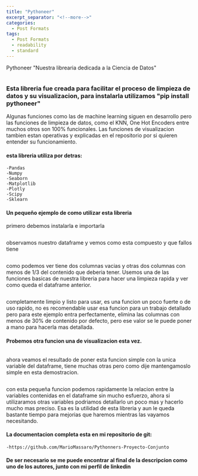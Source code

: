 ```yaml
---
title: "Pythoneer"
excerpt_separator: "<!--more-->"
categories:
  - Post Formats
tags:
  - Post Formats
  - readability
  - standard
---
```


Pythoneer "Nuestra librearia dedicada a la Ciencia de Datos"

<figure style="width: 600px">
  <img src="{{ site.url }}{{ site.baseurl }}/assets/images/pytho.jpeg" alt="">
</figure> 

<!--more-->

### Esta libreria fue creada para facilitar el proceso de limpieza de datos y su visualizacion, para instalarla utilizamos "pip install pythoneer"

Algunas funciones como las de machine learning siguen en desarrollo pero las funciones de limpieza de datos, como el KNN, One Hot Encoders entre muchos otros son 100% funcionales. Las funciones de visualizacion tambien estan operativas y explicadas en el repositorio por si quieren entender su funcionamiento.

#### esta libreria utiliza por detras:

	-Pandas
	-Numpy
	-Seaborn
	-Matplotlib
	-Plotly
	-Scipy
	-Sklearn

#### Un pequeño ejemplo de como utilizar esta libreria

primero debemos instalarla e importarla

<figure style="width: 600px">
  <img src="{{ site.url }}{{ site.baseurl }}/assets/images/pytoneer-1.JPG" alt="">
</figure> 

observamos nuestro dataframe y vemos como esta compuesto y que fallos tiene

<figure style="width: 400px">
  <img src="{{ site.url }}{{ site.baseurl }}/assets/images/pythoneer-2.JPG" alt="">
</figure> 

como podemos ver tiene dos columnas vacias y otras dos columnas con menos de 1/3 del contenido que deberia tener. Usemos una de las funciones basicas de nuestra libreria para hacer una limpieza rapida y ver como queda el dataframe anterior.

<figure style="width: 600px">
  <img src="{{ site.url }}{{ site.baseurl }}/assets/images/pythoneer-3.JPG" alt="">
</figure> 

completamente limpio y listo para usar, es una funcion un poco fuerte o de uso rapido, no es recomendable usar esa funcion para un trabajo detallado pero para este ejemplo entra perfectamente, elimina las columnas con menos de 30% de contenido por defecto, pero ese valor se le puede poner a mano para hacerla mas detallada.

#### Probemos otra funcion una de visualizacion esta vez. 

<figure style="width: 800px">
  <img src="{{ site.url }}{{ site.baseurl }}/assets/images/pythoneer-4.JPG" alt="">
</figure> 

ahora veamos el resultado de poner esta funcion simple con la unica variable del dataframe, tiene muchas otras pero como dije mantengamoslo simple en esta demostracion.

<figure style="width: 400px">
  <img src="{{ site.url }}{{ site.baseurl }}/assets/images/pythoneer-5.JPG" alt="">
</figure> 

con esta pequeña funcion podemos rapidamente la relacion entre la variables contenidas en el dataframe sin mucho esfuerzo, ahora si utilizaramos otras variables podriamos detallarlo un poco mas y hacerlo mucho mas preciso. Esa es la utilidad de esta libreria y aun le queda bastante tiempo para mejorias que haremos mientras las vayamos necesitando.

#### La documentacion completa esta en mi repositorio de git:
    -https://github.com/MarioMassaro/Pythonners-Proyecto-Conjunto

#### De ser necesario se me puede encontrar al final de la descripcion como uno de los autores, junto con mi perfil de linkedin